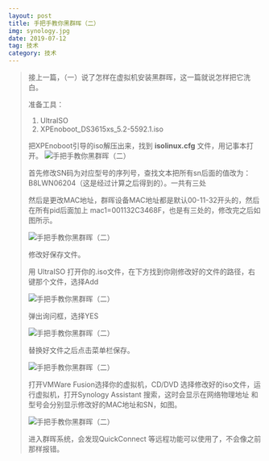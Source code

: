 ```yaml
---
layout: post
title: 手把手教你黑群晖（二）
img: synology.jpg
date: 2019-07-12
tag: 技术
category: 技术
---
```


> 接上一篇，（一）说了怎样在虚拟机安装黑群晖，这一篇就说怎样把它洗白。
>
> 准备工具：
>
> 1. UltraISO
> 2. XPEnoboot_DS3615xs_5.2-5592.1.iso
>
> 把XPEnoboot引导的iso解压出来，找到 **isolinux.cfg** 文件，用记事本打开。
> ![手把手教你黑群晖（二）](http://p9.pstatp.com/large/11f700066fed2b62e0d7)
>
> 首先修改SN码为对应型号的序列号，查找文本把所有sn后面的值改为：B8LWN06204（这是经过计算之后得到的）。一共有三处
>
> 
> 然后是更改MAC地址，群晖设备MAC地址都是默认00-11-32开头的，然后在所有pid后面加上 
> mac1=001132C3468F，也是有三处的，修改完之后如图所示。
>
> ![手把手教你黑群晖（二）](http://p1.pstatp.com/large/11fc00067520f96a0187)
>
> 修改好保存文件。
>
> 用 UltraISO 打开你的.iso文件，在下方找到你刚修改好的文件的路径，右键那个文件，选择Add
>
> ![手把手教你黑群晖（二）](http://p9.pstatp.com/large/1198000452a8230a9f24)
>
> 弹出询问框，选择YES
>
> ![手把手教你黑群晖（二）](http://p1.pstatp.com/large/11fb00067c22b188439e)
>
> 替换好文件之后点击菜单栏保存。
>
> ![手把手教你黑群晖（二）](http://p1.pstatp.com/large/11fc00067709e2baa4c4)
>
> 打开VMWare Fusion选择你的虚拟机，CD/DVD 选择修改好的iso文件，运行虚拟机，打开Synology Assistant 搜索，这时会显示在网络物理地址 和型号会分别显示修改好的MAC地址和SN，如图。
>
> ![手把手教你黑群晖（二）](http://p9.pstatp.com/large/11f8000070f91dad0d36)
>
> 进入群晖系统，会发现QuickConnect 等远程功能可以使用了，不会像之前那样报错。